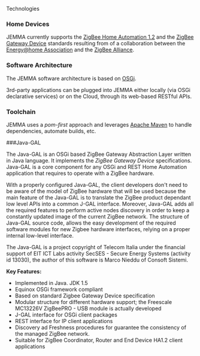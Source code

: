 Technologies
<!-- Remember: the first line always goes with the title-->
<!-- Please use h3 headers (###) inside these files -->



### Home Devices

JEMMA currently supports the <a href="http://www.zigbee.org/Standards/ZigBeeHomeAutomation/Overview.aspx" target="_parent">ZigBee Home Automation 1.2</a> and the <a href="http://www.zigbee.org/Standards/ZigbeeTelecomServices/Features.aspx" target="_parent">ZigBee Gateway Device</a> standards resulting from of a collaboration between the <a href="http://www.energy-home.it/" target="_parent">Energy@home Association</a> and the <a href="http://www.zigbee.org/" target="_parent">ZigBee Alliance</a>.

### Software Architecture

The JEMMA software architecture is based on <a href="http://www.osgi.org/" target="_parent">OSGi</a>. 

3rd-party applications can be plugged into JEMMA either locally (via OSGi declarative services) or on the Cloud, through its web-based RESTful APIs.

### Toolchain

JEMMA uses a *pom-first* approach and leverages <a href="http://maven.apache.org/" target="_parent">Apache Maven</a> to handle dependencies, automate builds, etc.

 
###Java-GAL

The Java-GAL is an OSGi based ZigBee Gateway Abstraction Layer written in Java language. It implements the *ZigBee Gateway Device* specifications.
Java-GAL is a core component for any OSGi and REST Home Automation application that requires to operate with a ZigBee hardware. 

With a properly configured Java-GAL, the client developers don't need to be aware of the model of ZigBee hardware that will be used because the main feature of the Java-GAL is to translate the ZigBee product dependant low level APIs into a common J-GAL interface. Moreover, Java-GAL adds all the required features to perform active nodes discovery in order to keep a constantly updated image of the current ZigBee network. 
The structure of Java-GAL source code, allows the easy development of the required software modules for new Zigbee hardware interfaces, relying on a proper internal low-level interface.

The Java-GAL is a project copyright of Telecom Italia under the financial support of EIT ICT Labs activity SecSES - Secure Energy Systems (activity id 13030), the author of this software is Marco Nieddu of Consoft Sistemi. 

**Key Features:**

- Implemented in Java. JDK 1.5
- Equinox OSGi framework compliant
- Based on standard Zigbee Gateway Device specification
- Modular structure for different hardware support; the Freescale MC13226V ZigBeePRO - USB module is actually developed
- J-GAL interface for OSGi client packages 
- REST interface for IP client applications
- Discovery ad Freshness procedures for guarantee the consistency of the managed ZigBee network.
- Suitable for ZigBee Coordinator, Router and End Device HA1.2 client applications

